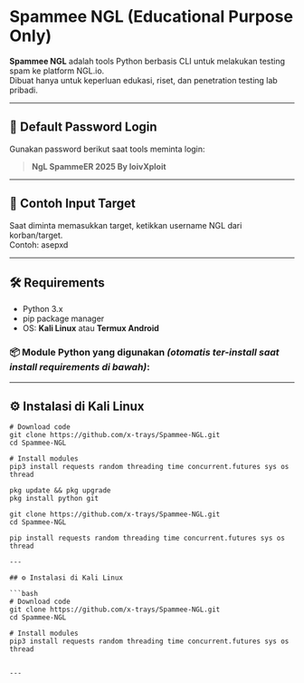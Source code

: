 # Spammee NGL (Educational Purpose Only)

**Spammee NGL** adalah tools Python berbasis CLI untuk melakukan testing spam ke platform NGL.io.  
Dibuat hanya untuk keperluan edukasi, riset, dan penetration testing lab pribadi.

---

## 🔐 Default Password Login

Gunakan password berikut saat tools meminta login:

> **NgL SpammeER 2025 By loivXploit**

---

## 🎯 Contoh Input Target

Saat diminta memasukkan target, ketikkan username NGL dari korban/target.  
Contoh: asepxd

---

## 🛠️ Requirements

- Python 3.x
- pip package manager
- OS: **Kali Linux** atau **Termux Android**

### 📦 Module Python yang digunakan *(otomatis ter-install saat install requirements di bawah)*:

---

## ⚙️ Instalasi di Kali Linux

```
# Download code
git clone https://github.com/x-trays/Spammee-NGL.git
cd Spammee-NGL

# Install modules
pip3 install requests random threading time concurrent.futures sys os thread

pkg update && pkg upgrade
pkg install python git

git clone https://github.com/x-trays/Spammee-NGL.git
cd Spammee-NGL

pip install requests random threading time concurrent.futures sys os thread

---

## ⚙️ Instalasi di Kali Linux

```bash
# Download code
git clone https://github.com/x-trays/Spammee-NGL.git
cd Spammee-NGL

# Install modules
pip3 install requests random threading time concurrent.futures sys os thread


---
